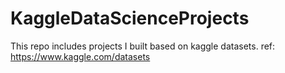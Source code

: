 # KaggleDataScienceProjects
This repo includes projects I built based on kaggle datasets. ref: https://www.kaggle.com/datasets
